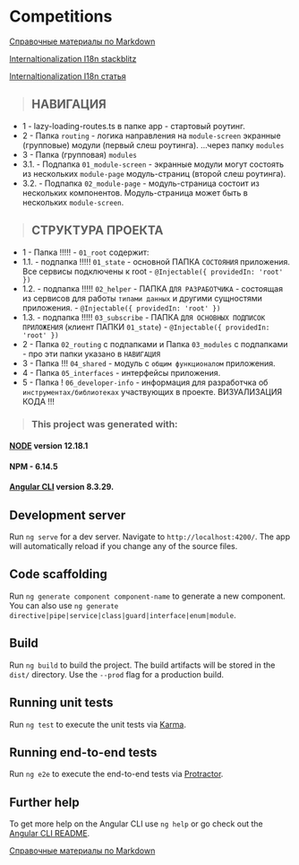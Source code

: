 # Competitions
[Справочные материалы по Markdown](https://learn.microsoft.com/ru-ru/contribute/markdown-reference)

[Internaltionalization I18n stackblitz](https://stackblitz.com/edit/angular-internaltionalization-i18n-cpzeaf?file=src%2Fapp%2Fhello.component.ts,src%2Fapp%2Fapp.component.ts)

[Internaltionalization I18n статья](https://progtask.ru/angular-i18n-ngx-translate/)

> ## НАВИГАЦИЯ
* 1 - lazy-loading-routes.ts в папке app - стартовый роутинг.
* 2 - Папка `routing` - логика направления на `module-screen` экранные (групповые) модули (первый слеш роутинга). ...через папку `modules`
* 3 - Папка (групповая) `modules`
* 3.1. - Подпапка `01_module-screen` - экранные модули могут состоять из нескольких `module-page` модуль-страниц (второй слеш роутинга).
* 3.2. - Подпапка `02_module-page` - модуль-страница состоит из нескольких компонентов. Модуль-страница может быть в нескольких `module-screen`.

> ## СТРУКТУРА ПРОЕКТА
* 1 - Папка !!!!! - `01_root` содержит: 
* 1.1. - подпапка !!!!! `01_state` - основной ПАПКА `СОСТОЯНИЯ` приложения. Все сервисы подключены к root - `@Injectable({ providedIn: 'root' })`
* 1.2. - подпапка !!!!! `02_helper` - ПАПКА `ДЛЯ РАЗРАБОТЧИКА` - состоящая из сервисов для работы `типами данных` и другими сущностями приложения. - `@Injectable({ providedIn: 'root' })`
* 1.3. - подпапка !!!!! `03_subscribe` - ПАПКА `ДЛЯ ОСНОВНЫХ ПОДПИСОК ПРИЛОЖЕНИЯ` (клиент ПАПКИ `01_state`) - `@Injectable({ providedIn: 'root' })`
* 2 - Папка `02_routing` с подпапками и Папка `03_modules` с подпапками - про эти папки указано в `НАВИГАЦИЯ`
* 3 - Папка !!! `04_shared` - модуль с `общим функционалом` приложения.
* 4 - Папка `05_interfaces` - интерфейсы приложения.
* 5 - Папка ! `06_developer-info` - информация для разработчка об `инструментах/библиотеках` участвующих в проекте. ВИЗУАЛИЗАЦИЯ КОДА !!!


> ### This project was generated with:
#### [NODE](https://nodejs.org/fr/blog/release/v12.18.1/) version 12.18.1
#### NPM - 6.14.5
#### [Angular CLI](https://github.com/angular/angular-cli) version 8.3.29.

>
## Development server

Run `ng serve` for a dev server. Navigate to `http://localhost:4200/`. The app will automatically reload if you change any of the source files.

## Code scaffolding

Run `ng generate component component-name` to generate a new component. You can also use `ng generate directive|pipe|service|class|guard|interface|enum|module`.

## Build

Run `ng build` to build the project. The build artifacts will be stored in the `dist/` directory. Use the `--prod` flag for a production build.

## Running unit tests

Run `ng test` to execute the unit tests via [Karma](https://karma-runner.github.io).

## Running end-to-end tests

Run `ng e2e` to execute the end-to-end tests via [Protractor](http://www.protractortest.org/).

## Further help

To get more help on the Angular CLI use `ng help` or go check out the [Angular CLI README](https://github.com/angular/angular-cli/blob/master/README.md).

[Справочные материалы по Markdown](https://learn.microsoft.com/ru-ru/contribute/markdown-reference)

